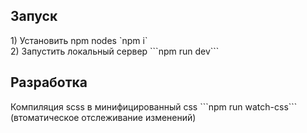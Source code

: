 <h2>Запуск</h2>
1) Установить npm nodes `npm i` </br>
2) Запустить локальный сервер ```npm run dev```

<h2>Разработка</h2>
Компиляция scss в минифицированный css ```npm run watch-css``` (втоматическое отслеживание изменений)
